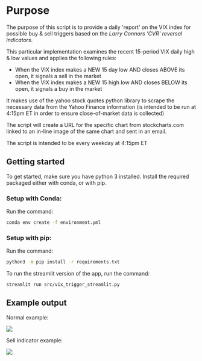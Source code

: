 # Purpose
The purpose of this script is to provide a daily 'report' on the VIX index for possible buy & sell triggers based on the _Larry Connors 'CVR' reversal indicators_.

This particular implementation examines the recent 15-period VIX daily high & low values and applies the following rules:

* When the VIX index makes a NEW 15 day low AND closes ABOVE its open, it signals a sell in the market
* When the VIX index makes a NEW 15 high low AND closes BELOW its open, it signals a buy in the market

It makes use of the yahoo stock quotes python library to scrape the necessary data from the Yahoo Finance information (is intended to be run at 4:15pm ET in order to ensure close-of-market data is collected)

The script will create a URL for the specific chart from stockcharts.com linked to an in-line image of the same chart and sent in an email.

The script is intended to be every weekday at 4:15pm ET
## Getting started
To get started, make sure you have python 3 installed. 
Install the required packaged either with conda, or with pip.  
### Setup with Conda:
Run the command:
```bash
conda env create -f environment.yml
```
### Setup with pip:
Run the command:
```bash
python3 -m pip install -r requirements.txt
```
To run the streamlit version of the app, run the command:
```
streamlit run src/vix_trigger_streamlit.py 
```


## Example output
Normal example:

![](https://raw.githubusercontent.com/billimek/vix_trigger/master/images/daily_vix_normal.png)



Sell indicator example:

![](https://raw.githubusercontent.com/billimek/vix_trigger/master/images/sell_trigger_example.png)
